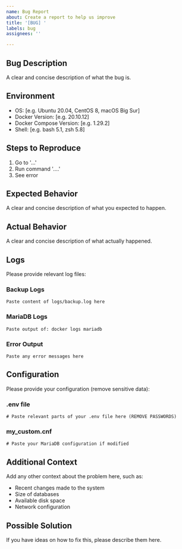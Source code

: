 ```yaml
---
name: Bug Report
about: Create a report to help us improve
title: '[BUG] '
labels: bug
assignees: ''

---
```


## Bug Description
A clear and concise description of what the bug is.

## Environment
- OS: [e.g. Ubuntu 20.04, CentOS 8, macOS Big Sur]
- Docker Version: [e.g. 20.10.12]
- Docker Compose Version: [e.g. 1.29.2]
- Shell: [e.g. bash 5.1, zsh 5.8]

## Steps to Reproduce
1. Go to '...'
2. Run command '....'
3. See error

## Expected Behavior
A clear and concise description of what you expected to happen.

## Actual Behavior
A clear and concise description of what actually happened.

## Logs
Please provide relevant log files:

### Backup Logs
```
Paste content of logs/backup.log here
```

### MariaDB Logs
```
Paste output of: docker logs mariadb
```

### Error Output
```
Paste any error messages here
```

## Configuration
Please provide your configuration (remove sensitive data):

### .env file
```
# Paste relevant parts of your .env file here (REMOVE PASSWORDS)
```

### my_custom.cnf
```
# Paste your MariaDB configuration if modified
```

## Additional Context
Add any other context about the problem here, such as:
- Recent changes made to the system
- Size of databases
- Available disk space
- Network configuration

## Possible Solution
If you have ideas on how to fix this, please describe them here.

